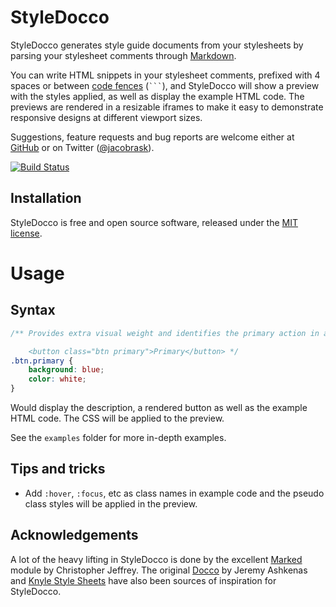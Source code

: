 StyleDocco
==========

StyleDocco generates style guide documents from your stylesheets by parsing your stylesheet comments through [Markdown](http://en.wikipedia.org/wiki/Markdown).

You can write HTML snippets in your stylesheet comments, prefixed with 4 spaces or between [code fences](http://github.github.com/github-flavored-markdown/) (<code>```</code>), and StyleDocco will show a preview with the styles applied, as well as display the example HTML code. The previews are rendered in a resizable iframes to make it easy to demonstrate responsive designs at different viewport sizes.

Suggestions, feature requests and bug reports are welcome either at [GitHub](https://github.com/jacobrask/styledocco/issues) or on Twitter ([@jacobrask](https://twitter.com/jacobrask)).

[![Build Status](https://secure.travis-ci.org/jacobrask/styledocco.png)](http://travis-ci.org/jacobrask/styledocco)

Installation
------------

StyleDocco is free and open source software, released under the [MIT license](https://raw.github.com/jacobrask/styledocco/master/LICENSE).


Usage
=====

Syntax
------

```css
/** Provides extra visual weight and identifies the primary action in a set of buttons.

    <button class="btn primary">Primary</button> */
.btn.primary {
    background: blue;
    color: white;
}
```

Would display the description, a rendered button as well as the example HTML code. The CSS will be applied to the preview.

See the `examples` folder for more in-depth examples.

Tips and tricks
---------------

 * Add `:hover`, `:focus`, etc as class names in example code and the pseudo class styles will be applied in the preview.


Acknowledgements
----------------

A lot of the heavy lifting in StyleDocco is done by the excellent [Marked](https://github.com/chjj/marked) module by Christopher Jeffrey. The original [Docco](https://github.com/jashkenas/docco) by Jeremy Ashkenas and [Knyle Style Sheets](https://github.com/kneath/kss) have also been sources of inspiration for StyleDocco.
